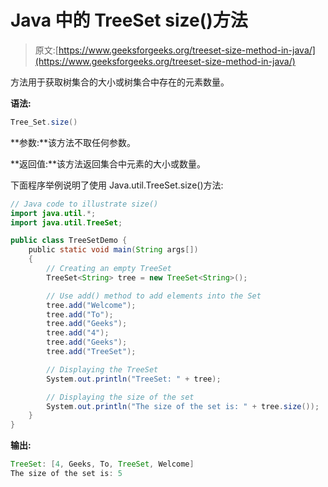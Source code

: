 # Java 中的 TreeSet size()方法

> 原文:[https://www.geeksforgeeks.org/treeset-size-method-in-java/](https://www.geeksforgeeks.org/treeset-size-method-in-java/)

方法用于获取树集合的大小或树集合中存在的元素数量。

**语法:**

```java
Tree_Set.size()

```

**参数:**该方法不取任何参数。

**返回值:**该方法返回集合中元素的大小或数量。

下面程序举例说明了使用 Java.util.TreeSet.size()方法:

```java
// Java code to illustrate size()
import java.util.*;
import java.util.TreeSet;

public class TreeSetDemo {
    public static void main(String args[])
    {
        // Creating an empty TreeSet
        TreeSet<String> tree = new TreeSet<String>();

        // Use add() method to add elements into the Set
        tree.add("Welcome");
        tree.add("To");
        tree.add("Geeks");
        tree.add("4");
        tree.add("Geeks");
        tree.add("TreeSet");

        // Displaying the TreeSet
        System.out.println("TreeSet: " + tree);

        // Displaying the size of the set
        System.out.println("The size of the set is: " + tree.size());
    }
}
```

**输出:**

```java
TreeSet: [4, Geeks, To, TreeSet, Welcome]
The size of the set is: 5

```